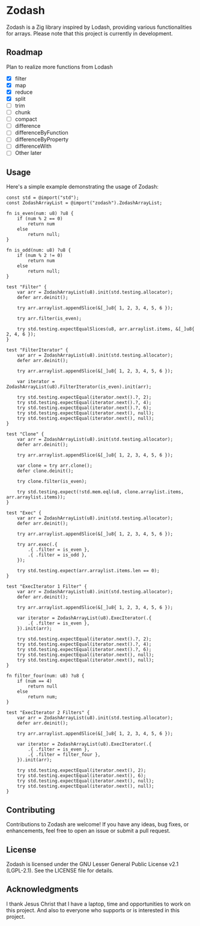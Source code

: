 # Zodash

Zodash is a Zig library inspired by Lodash, providing various functionalities for arrays. Please note that this project is currently in development.

## Roadmap
Plan to realize more functions from Lodash
- [X] filter
- [X] map
- [X] reduce
- [X] split
- [ ] trim
- [ ] chunk
- [ ] compact
- [ ] difference
- [ ] differenceByFunction
- [ ] differenceByProperty
- [ ] differenceWith
- [ ] Other later

## Usage

Here's a simple example demonstrating the usage of Zodash:

```zig
const std = @import("std");
const ZodashArrayList = @import("zodash").ZodashArrayList;

fn is_even(num: u8) ?u8 {
    if (num % 2 == 0)
        return num
    else
        return null;
}

fn is_odd(num: u8) ?u8 {
    if (num % 2 != 0)
        return num
    else
        return null;
}

test "Filter" {
    var arr = ZodashArrayList(u8).init(std.testing.allocator);
    defer arr.deinit();

    try arr.arraylist.appendSlice(&[_]u8{ 1, 2, 3, 4, 5, 6 });

    try arr.filter(is_even);

    try std.testing.expectEqualSlices(u8, arr.arraylist.items, &[_]u8{ 2, 4, 6 });
}

test "FilterIterator" {
    var arr = ZodashArrayList(u8).init(std.testing.allocator);
    defer arr.deinit();

    try arr.arraylist.appendSlice(&[_]u8{ 1, 2, 3, 4, 5, 6 });

    var iterator = ZodashArrayList(u8).FilterIterator(is_even).init(arr);

    try std.testing.expectEqual(iterator.next().?, 2);
    try std.testing.expectEqual(iterator.next().?, 4);
    try std.testing.expectEqual(iterator.next().?, 6);
    try std.testing.expectEqual(iterator.next(), null);
    try std.testing.expectEqual(iterator.next(), null);
}

test "Clone" {
    var arr = ZodashArrayList(u8).init(std.testing.allocator);
    defer arr.deinit();

    try arr.arraylist.appendSlice(&[_]u8{ 1, 2, 3, 4, 5, 6 });

    var clone = try arr.clone();
    defer clone.deinit();

    try clone.filter(is_even);

    try std.testing.expect(!std.mem.eql(u8, clone.arraylist.items, arr.arraylist.items));
}

test "Exec" {
    var arr = ZodashArrayList(u8).init(std.testing.allocator);
    defer arr.deinit();

    try arr.arraylist.appendSlice(&[_]u8{ 1, 2, 3, 4, 5, 6 });

    try arr.exec(.{
        .{ .filter = is_even },
        .{ .filter = is_odd },
    });

    try std.testing.expect(arr.arraylist.items.len == 0);
}

test "ExecIterator 1 Filter" {
    var arr = ZodashArrayList(u8).init(std.testing.allocator);
    defer arr.deinit();

    try arr.arraylist.appendSlice(&[_]u8{ 1, 2, 3, 4, 5, 6 });

    var iterator = ZodashArrayList(u8).ExecIterator(.{
        .{ .filter = is_even },
    }).init(arr);

    try std.testing.expectEqual(iterator.next().?, 2);
    try std.testing.expectEqual(iterator.next().?, 4);
    try std.testing.expectEqual(iterator.next().?, 6);
    try std.testing.expectEqual(iterator.next(), null);
    try std.testing.expectEqual(iterator.next(), null);
}

fn filter_four(num: u8) ?u8 {
    if (num == 4)
        return null
    else
        return num;
}

test "ExecIterator 2 Filters" {
    var arr = ZodashArrayList(u8).init(std.testing.allocator);
    defer arr.deinit();

    try arr.arraylist.appendSlice(&[_]u8{ 1, 2, 3, 4, 5, 6 });

    var iterator = ZodashArrayList(u8).ExecIterator(.{
        .{ .filter = is_even },
        .{ .filter = filter_four },
    }).init(arr);

    try std.testing.expectEqual(iterator.next(), 2);
    try std.testing.expectEqual(iterator.next(), 6);
    try std.testing.expectEqual(iterator.next(), null);
    try std.testing.expectEqual(iterator.next(), null);
}
```

## Contributing

Contributions to Zodash are welcome! If you have any ideas, bug fixes, or enhancements, feel free to open an issue or submit a pull request.

## License

Zodash is licensed under the GNU Lesser General Public License v2.1 (LGPL-2.1). See the LICENSE file for details.

## Acknowledgments

I thank Jesus Christ that I have a laptop, time and opportunities to work on this project. And also to everyone who supports or is interested in this project.
